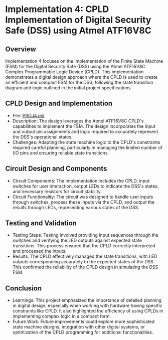 # Implementation 4: CPLD Implementation of Digital Security Safe (DSS) using Atmel ATF16V8C
## Overview
Implementation 4 focuses on the implementation of the Finite State Machine (FSM) for the Digital Security Safe (DSS) using the Atmel ATF16V8C Complex Programmable Logic Device (CPLD). This implementation demonstrates a digital design approach where the CPLD is used to create an efficient and compact FSM for the DSS, following the state transition diagram and logic outlined in the initial project specifications.

## CPLD Design and Implementation
* File: [PROJ4.pld](Implementation_4/PROJ4.PLD)
* Description: The design leverages the Atmel ATF16V8C CPLD's capabilities to implement the FSM. The design incorporates the input and output pin assignments and logic required to accurately represent the DSS's operational states.
* Challenges: Adapting the state machine logic to the CPLD's constraints required careful planning, particularly in managing the limited number of I/O pins and ensuring reliable state transitions.
## Circuit Design and Components
* Circuit Components: The implementation includes the CPLD, input switches for user interaction, output LEDs to indicate the DSS's states, and necessary resistors for circuit stability.
* Circuit Functionality: The circuit was designed to handle user inputs through switches, process these inputs via the CPLD, and output the results through LEDs, representing various states of the DSS.
## Testing and Validation
* Testing Steps: Testing involved providing input sequences through the switches and verifying the LED outputs against expected state transitions. This process ensured that the CPLD correctly interpreted and processed the inputs.
* Results: The CPLD effectively managed the state transitions, with LED outputs corresponding accurately to the expected states of the DSS. This confirmed the reliability of the CPLD design in simulating the DSS FSM.
## Conclusion
* Learnings: This project emphasized the importance of detailed planning in digital design, especially when working with hardware having specific constraints like CPLD. It also highlighted the efficiency of using CPLDs in implementing complex logic in a compact form.
* Future Work: Future improvements could explore more sophisticated state machine designs, integration with other digital systems, or optimization of the CPLD programming for additional functionalities.
